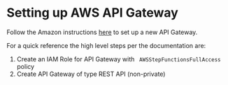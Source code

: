 # Setting up AWS API Gateway

Follow the Amazon instructions [here](https://docs.aws.amazon.com/step-functions/latest/dg/tutorial-api-gateway.html)
to set up a new API Gateway.

For a quick reference the high level steps per the documentation are:

1. Create an IAM Role for API Gateway with ` AWSStepFunctionsFullAccess` policy
2. Create API Gateway of type REST API (non-private)

